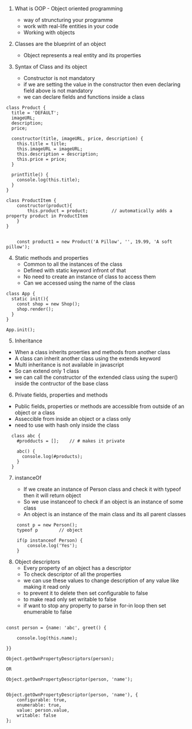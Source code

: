 1. What is OOP - Object oriented programming

   - way of struncturing your programme
   - work with real-life entities in your code
   - Working with objects

2. Classes are the blueprint of an object

   - Object represents a real entity and its properties

3. Syntax of Class and its object
   - Constructor is not mandatory
   - if we are setting the value in the constructor then even declaring field above is not mandatory
   - we can declare fields and functions inside a class

```
class Product {
  title = 'DEFAULT';
  imageURL;
  description;
  price;

  constructor(title, imageURL, price, description) {
    this.title = title;
    this.imageURL = imageURL;
    this.description = description;
    this.price = price;
  }

  printTitle() {
    console.log(this.title);
  }
}

class ProductItem {
    constructor(product){
        this.product = product;         // automatically adds a property product in ProductItem
    }
}


    const product1 = new Product('A Pillow', '', 19.99, 'A soft pillow');
```

4. Static methods and properties
   - Common to all the instances of the class
   - Defined with static keyword infront of that
   - No need to create an instance of class to access them
   - Can we accessed using the name of the class

```
class App {
  static init(){
    const shop = new Shop();
    shop.render();
  }
}

App.init();

```

5. Inheritance

- When a class inherits proerties and methods from another class
- A class can inherit another class using the extends keyword
- Multi inheritance is not available in javascript
- So can extend only 1 class
- we can call the constructor of the extended class using the super() inside the contructor of the base class

6. Private fields, properties and methods

- Public fields, properties or methods are accessible from outside of an object or a class
- Asseccible from inside an object or a class only
- need to use with hash only inside the class

```
  class abc {
    #prodducts = [];    // # makes it private

    abc() {
      console.log(#products);
    }
  }

```

7. instanceOf

   - If we create an instance of Person class and check it with typeof then it will return object
   - So we use instanceof to check if an object is an instance of some class
   - An object is an instance of the main class and its all parent classes
```
    const p = new Person();
    typeof p        // object

    if(p instanceof Person) {
        console.log('Yes');
    }

```

8. Object descriptors
   - Every property of an object has a descriptor
   - To check descriptor of all the properties
   - we can use these values to change description of any value like making it read only
   - to prevent it to delete then set configurable to false
   - to make read only set writable to false
   - if want to stop any property to parse in for-in loop then set enumerable to false
```

const person = {name: 'abc', greet() {

    console.log(this.name);

}}

Object.getOwnPropertyDescriptors(person);

OR

Object.getOwnPropertyDescriptor(person, 'name');


Object.getOwnPropertyDescriptor(person, 'name'), {
    configurable: true,
    enumerable: true,
    value: person.value,
    writable: false
};

```
